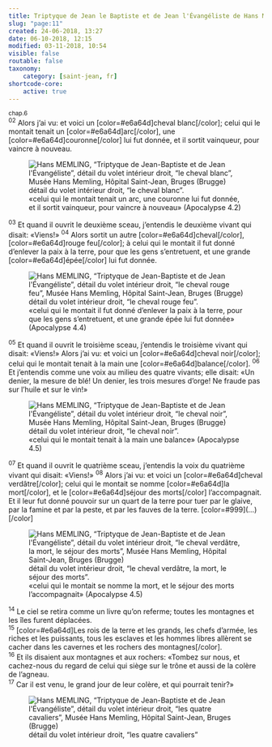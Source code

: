 ```yaml
---
title: Triptyque de Jean le Baptiste et de Jean l'Évangéliste de Hans Memling
slug: "page:11"
created: 24-06-2018, 13:27
date: 06-10-2018, 12:15
modified: 03-11-2018, 10:54
visible: false
routable: false
taxonomy:
    category: [saint-jean, fr]
shortcode-core:
    active: true
---
```

<sup>chap.6</sup>  
<sup>02</sup> 
Alors j’ai vu: et voici un [color=#e6a64d]cheval blanc[/color]; celui qui le montait tenait un [color=#e6a64d]arc[/color], une [color=#e6a64d]couronne[/color] lui fut donnée, et il sortit vainqueur, pour vaincre à nouveau.

<figure><picture>
<source
sizes="(max-width: 767px) 98vw, (min-width: 959px) 50vw, 86vw"
srcset="
/user/sites/docs/pages/01.home/06.bruges/01.hopital-saint-jean/01.saint-jean/11.saint-jean_11/1er-cavalier-280.webp 280w,
/user/sites/docs/pages/01.home/06.bruges/01.hopital-saint-jean/01.saint-jean/11.saint-jean_11/1er-cavalier-380.webp 380w,
/user/sites/docs/pages/01.home/06.bruges/01.hopital-saint-jean/01.saint-jean/11.saint-jean_11/1er-cavalier-480.webp 480w,
/user/sites/docs/pages/01.home/06.bruges/01.hopital-saint-jean/01.saint-jean/11.saint-jean_11/1er-cavalier-640.webp 640w,
/user/sites/docs/pages/01.home/06.bruges/01.hopital-saint-jean/01.saint-jean/11.saint-jean_11/1er-cavalier-840.webp 840w,
/user/sites/docs/pages/01.home/06.bruges/01.hopital-saint-jean/01.saint-jean/11.saint-jean_11/1er-cavalier-1280.webp 1280w,
/user/sites/docs/pages/01.home/06.bruges/01.hopital-saint-jean/01.saint-jean/11.saint-jean_11/1er-cavalier-1600.webp 1600w,
/user/sites/docs/pages/01.home/06.bruges/01.hopital-saint-jean/01.saint-jean/11.saint-jean_11/1er-cavalier-1920.webp 1920w"
type="image/webp" />
<img
src="/user/sites/docs/pages/01.home/06.bruges/01.hopital-saint-jean/01.saint-jean/11.saint-jean_11/1er-cavalier-640.jpg" title="Hans MEMLING, “Triptyque de Jean-Baptiste et de Jean l'Évangéliste”, détail du volet intérieur droit, “le cheval blanc”, Musée Hans Memling, Hôpital Saint-Jean, Bruges (Brugge)" alt="Hans MEMLING, “Triptyque de Jean-Baptiste et de Jean l'Évangéliste”, détail du volet intérieur droit, “le cheval blanc”, Musée Hans Memling, Hôpital Saint-Jean, Bruges (Brugge)" class="class-80-img"
sizes="(max-width: 767px) 98vw, (min-width: 959px) 50vw, 86vw"
srcset="
/user/sites/docs/pages/01.home/06.bruges/01.hopital-saint-jean/01.saint-jean/11.saint-jean_11/1er-cavalier-280.jpg 280w,
/user/sites/docs/pages/01.home/06.bruges/01.hopital-saint-jean/01.saint-jean/11.saint-jean_11/1er-cavalier-380.jpg 380w,
/user/sites/docs/pages/01.home/06.bruges/01.hopital-saint-jean/01.saint-jean/11.saint-jean_11/1er-cavalier-480.jpg 480w,
/user/sites/docs/pages/01.home/06.bruges/01.hopital-saint-jean/01.saint-jean/11.saint-jean_11/1er-cavalier-640.jpg 640w,
/user/sites/docs/pages/01.home/06.bruges/01.hopital-saint-jean/01.saint-jean/11.saint-jean_11/1er-cavalier-840.jpg 840w,
/user/sites/docs/pages/01.home/06.bruges/01.hopital-saint-jean/01.saint-jean/11.saint-jean_11/1er-cavalier-1280.jpg 1280w,
/user/sites/docs/pages/01.home/06.bruges/01.hopital-saint-jean/01.saint-jean/11.saint-jean_11/1er-cavalier-1600.jpg 1600w,
/user/sites/docs/pages/01.home/06.bruges/01.hopital-saint-jean/01.saint-jean/11.saint-jean_11/1er-cavalier-1920.jpg 1920w">
</picture><figcaption>détail du volet intérieur droit, “le cheval blanc”.<br>
«celui qui le montait tenait un arc, une couronne lui fut donnée, et il sortit vainqueur, pour vaincre à nouveau» (Apocalypse 4.2)</figcaption></figure>

<sup>03</sup> 
Et quand il ouvrit le deuxième sceau, j’entendis le deuxième vivant qui disait: «Viens!» 
<sup>04</sup> 
Alors sortit un autre [color=#e6a64d]cheval[/color], [color=#e6a64d]rouge feu[/color]; à celui qui le montait il fut donné d’enlever la paix à la terre, pour que les gens s’entretuent, et une grande [color=#e6a64d]épée[/color] lui fut donnée.

<figure><picture>
<source
sizes="(max-width: 767px) 98vw, (min-width: 959px) 50vw, 86vw"
srcset="
/user/sites/docs/pages/01.home/06.bruges/01.hopital-saint-jean/01.saint-jean/11.saint-jean_11/2eme-cavalier-280.webp 280w,
/user/sites/docs/pages/01.home/06.bruges/01.hopital-saint-jean/01.saint-jean/11.saint-jean_11/2eme-cavalier-380.webp 380w,
/user/sites/docs/pages/01.home/06.bruges/01.hopital-saint-jean/01.saint-jean/11.saint-jean_11/2eme-cavalier-480.webp 480w,
/user/sites/docs/pages/01.home/06.bruges/01.hopital-saint-jean/01.saint-jean/11.saint-jean_11/2eme-cavalier-640.webp 640w,
/user/sites/docs/pages/01.home/06.bruges/01.hopital-saint-jean/01.saint-jean/11.saint-jean_11/2eme-cavalier-840.webp 840w,
/user/sites/docs/pages/01.home/06.bruges/01.hopital-saint-jean/01.saint-jean/11.saint-jean_11/2eme-cavalier-1280.webp 1280w,
/user/sites/docs/pages/01.home/06.bruges/01.hopital-saint-jean/01.saint-jean/11.saint-jean_11/2eme-cavalier-1600.webp 1600w,
/user/sites/docs/pages/01.home/06.bruges/01.hopital-saint-jean/01.saint-jean/11.saint-jean_11/2eme-cavalier-1920.webp 1920w"
type="image/webp" />
<img
src="/user/sites/docs/pages/01.home/06.bruges/01.hopital-saint-jean/01.saint-jean/11.saint-jean_11/2eme-cavalier-640.jpg" title="Hans MEMLING, “Triptyque de Jean-Baptiste et de Jean l'Évangéliste”, détail du volet intérieur droit, “le cheval rouge feu”, Musée Hans Memling, Hôpital Saint-Jean, Bruges (Brugge)" alt="Hans MEMLING, “Triptyque de Jean-Baptiste et de Jean l'Évangéliste”, détail du volet intérieur droit, “le cheval rouge feu”, Musée Hans Memling, Hôpital Saint-Jean, Bruges (Brugge)" class="class-80-img"
sizes="(max-width: 767px) 98vw, (min-width: 959px) 50vw, 86vw"
srcset="
/user/sites/docs/pages/01.home/06.bruges/01.hopital-saint-jean/01.saint-jean/11.saint-jean_11/2eme-cavalier-280.jpg 280w,
/user/sites/docs/pages/01.home/06.bruges/01.hopital-saint-jean/01.saint-jean/11.saint-jean_11/2eme-cavalier-380.jpg 380w,
/user/sites/docs/pages/01.home/06.bruges/01.hopital-saint-jean/01.saint-jean/11.saint-jean_11/2eme-cavalier-480.jpg 480w,
/user/sites/docs/pages/01.home/06.bruges/01.hopital-saint-jean/01.saint-jean/11.saint-jean_11/2eme-cavalier-640.jpg 640w,
/user/sites/docs/pages/01.home/06.bruges/01.hopital-saint-jean/01.saint-jean/11.saint-jean_11/2eme-cavalier-840.jpg 840w,
/user/sites/docs/pages/01.home/06.bruges/01.hopital-saint-jean/01.saint-jean/11.saint-jean_11/2eme-cavalier-1280.jpg 1280w,
/user/sites/docs/pages/01.home/06.bruges/01.hopital-saint-jean/01.saint-jean/11.saint-jean_11/2eme-cavalier-1600.jpg 1600w,
/user/sites/docs/pages/01.home/06.bruges/01.hopital-saint-jean/01.saint-jean/11.saint-jean_11/2eme-cavalier-1920.jpg 1920w">
</picture><figcaption>détail du volet intérieur droit, “le cheval rouge feu”.<br>
«celui qui le montait il fut donné d’enlever la paix à la terre, pour que les gens s’entretuent, et une grande épée lui fut donnée» (Apocalypse 4.4)</figcaption></figure>

<sup>05</sup> 
Et quand il ouvrit le troisième sceau, j’entendis le troisième vivant qui disait: «Viens!» 
Alors j’ai vu: et voici un [color=#e6a64d]cheval noir[/color]; celui qui le montait tenait à la main une [color=#e6a64d]balance[/color]. 
<sup>06</sup> 
Et j’entendis comme une voix au milieu des quatre vivants; elle disait: «Un denier, la mesure de blé! 
Un denier, les trois mesures d’orge! Ne fraude pas sur l’huile et sur le vin!»

<figure><picture>
<source
sizes="(max-width: 767px) 98vw, (min-width: 959px) 50vw, 86vw"
srcset="
/user/sites/docs/pages/01.home/06.bruges/01.hopital-saint-jean/01.saint-jean/11.saint-jean_11/3eme-cavalier-280.webp 280w,
/user/sites/docs/pages/01.home/06.bruges/01.hopital-saint-jean/01.saint-jean/11.saint-jean_11/3eme-cavalier-380.webp 380w,
/user/sites/docs/pages/01.home/06.bruges/01.hopital-saint-jean/01.saint-jean/11.saint-jean_11/3eme-cavalier-480.webp 480w,
/user/sites/docs/pages/01.home/06.bruges/01.hopital-saint-jean/01.saint-jean/11.saint-jean_11/3eme-cavalier-640.webp 640w,
/user/sites/docs/pages/01.home/06.bruges/01.hopital-saint-jean/01.saint-jean/11.saint-jean_11/3eme-cavalier-840.webp 840w,
/user/sites/docs/pages/01.home/06.bruges/01.hopital-saint-jean/01.saint-jean/11.saint-jean_11/3eme-cavalier-1280.webp 1280w,
/user/sites/docs/pages/01.home/06.bruges/01.hopital-saint-jean/01.saint-jean/11.saint-jean_11/3eme-cavalier-1600.webp 1600w,
/user/sites/docs/pages/01.home/06.bruges/01.hopital-saint-jean/01.saint-jean/11.saint-jean_11/3eme-cavalier-1920.webp 1920w"
type="image/webp" />
<img
src="/user/sites/docs/pages/01.home/06.bruges/01.hopital-saint-jean/01.saint-jean/11.saint-jean_11/3eme-cavalier-640.jpg" title="Hans MEMLING, “Triptyque de Jean-Baptiste et de Jean l'Évangéliste”, détail du volet intérieur droit, “le cheval noir”, Musée Hans Memling, Hôpital Saint-Jean, Bruges (Brugge)" alt="Hans MEMLING, “Triptyque de Jean-Baptiste et de Jean l'Évangéliste”, détail du volet intérieur droit, “le cheval noir”, Musée Hans Memling, Hôpital Saint-Jean, Bruges (Brugge)" class="class-80-img"
sizes="(max-width: 767px) 98vw, (min-width: 959px) 50vw, 86vw"
srcset="
/user/sites/docs/pages/01.home/06.bruges/01.hopital-saint-jean/01.saint-jean/11.saint-jean_11/3eme-cavalier-280.jpg 280w,
/user/sites/docs/pages/01.home/06.bruges/01.hopital-saint-jean/01.saint-jean/11.saint-jean_11/3eme-cavalier-380.jpg 380w,
/user/sites/docs/pages/01.home/06.bruges/01.hopital-saint-jean/01.saint-jean/11.saint-jean_11/3eme-cavalier-480.jpg 480w,
/user/sites/docs/pages/01.home/06.bruges/01.hopital-saint-jean/01.saint-jean/11.saint-jean_11/3eme-cavalier-640.jpg 640w,
/user/sites/docs/pages/01.home/06.bruges/01.hopital-saint-jean/01.saint-jean/11.saint-jean_11/3eme-cavalier-840.jpg 840w,
/user/sites/docs/pages/01.home/06.bruges/01.hopital-saint-jean/01.saint-jean/11.saint-jean_11/3eme-cavalier-1280.jpg 1280w,
/user/sites/docs/pages/01.home/06.bruges/01.hopital-saint-jean/01.saint-jean/11.saint-jean_11/3eme-cavalier-1600.jpg 1600w,
/user/sites/docs/pages/01.home/06.bruges/01.hopital-saint-jean/01.saint-jean/11.saint-jean_11/3eme-cavalier-1920.jpg 1920w">
</picture><figcaption>détail du volet intérieur droit, “le cheval noir”.<br>«celui qui le montait tenait à la main une balance» (Apocalypse 4.5)</figcaption></figure>

<sup>07</sup> 
Et quand il ouvrit le quatrième sceau, j’entendis la voix du quatrième vivant qui disait: «Viens!» 
<sup>08</sup> 
Alors j’ai vu: et voici un [color=#e6a64d]cheval verdâtre[/color]; celui qui le montait se nomme [color=#e6a64d]la mort[/color], et le [color=#e6a64d]séjour des morts[/color] l’accompagnait. 
Et il leur fut donné pouvoir sur un quart de la terre pour tuer par le glaive, par la famine et par la peste, et par les fauves de la terre. [color=#999]\(…)[/color]

<figure><picture>
<source
sizes="(max-width: 767px) 98vw, (min-width: 959px) 50vw, 86vw"
srcset="
/user/sites/docs/pages/01.home/06.bruges/01.hopital-saint-jean/01.saint-jean/11.saint-jean_11/4eme-cavalier-280.webp 280w,
/user/sites/docs/pages/01.home/06.bruges/01.hopital-saint-jean/01.saint-jean/11.saint-jean_11/4eme-cavalier-380.webp 380w,
/user/sites/docs/pages/01.home/06.bruges/01.hopital-saint-jean/01.saint-jean/11.saint-jean_11/4eme-cavalier-480.webp 480w,
/user/sites/docs/pages/01.home/06.bruges/01.hopital-saint-jean/01.saint-jean/11.saint-jean_11/4eme-cavalier-640.webp 640w,
/user/sites/docs/pages/01.home/06.bruges/01.hopital-saint-jean/01.saint-jean/11.saint-jean_11/4eme-cavalier-840.webp 840w,
/user/sites/docs/pages/01.home/06.bruges/01.hopital-saint-jean/01.saint-jean/11.saint-jean_11/4eme-cavalier-1280.webp 1280w,
/user/sites/docs/pages/01.home/06.bruges/01.hopital-saint-jean/01.saint-jean/11.saint-jean_11/4eme-cavalier-1600.webp 1600w,
/user/sites/docs/pages/01.home/06.bruges/01.hopital-saint-jean/01.saint-jean/11.saint-jean_11/4eme-cavalier-1920.webp 1920w"
type="image/webp" />
<img
src="/user/sites/docs/pages/01.home/06.bruges/01.hopital-saint-jean/01.saint-jean/11.saint-jean_11/4eme-cavalier-640.jpg" title="Hans MEMLING, “Triptyque de Jean-Baptiste et de Jean l'Évangéliste”, détail du volet intérieur droit, “le cheval verdâtre, la mort, le séjour des morts”, Musée Hans Memling, Hôpital Saint-Jean, Bruges (Brugge)" alt="Hans MEMLING, “Triptyque de Jean-Baptiste et de Jean l'Évangéliste”, détail du volet intérieur droit, “le cheval verdâtre, la mort, le séjour des morts”, Musée Hans Memling, Hôpital Saint-Jean, Bruges (Brugge)" class="class-80-img"
sizes="(max-width: 767px) 98vw, (min-width: 959px) 50vw, 86vw"
srcset="
/user/sites/docs/pages/01.home/06.bruges/01.hopital-saint-jean/01.saint-jean/11.saint-jean_11/4eme-cavalier-280.jpg 280w,
/user/sites/docs/pages/01.home/06.bruges/01.hopital-saint-jean/01.saint-jean/11.saint-jean_11/4eme-cavalier-380.jpg 380w,
/user/sites/docs/pages/01.home/06.bruges/01.hopital-saint-jean/01.saint-jean/11.saint-jean_11/4eme-cavalier-480.jpg 480w,
/user/sites/docs/pages/01.home/06.bruges/01.hopital-saint-jean/01.saint-jean/11.saint-jean_11/4eme-cavalier-640.jpg 640w,
/user/sites/docs/pages/01.home/06.bruges/01.hopital-saint-jean/01.saint-jean/11.saint-jean_11/4eme-cavalier-840.jpg 840w,
/user/sites/docs/pages/01.home/06.bruges/01.hopital-saint-jean/01.saint-jean/11.saint-jean_11/4eme-cavalier-1280.jpg 1280w,
/user/sites/docs/pages/01.home/06.bruges/01.hopital-saint-jean/01.saint-jean/11.saint-jean_11/4eme-cavalier-1600.jpg 1600w,
/user/sites/docs/pages/01.home/06.bruges/01.hopital-saint-jean/01.saint-jean/11.saint-jean_11/4eme-cavalier-1920.jpg 1920w">
</picture><figcaption>détail du volet intérieur droit, “le cheval verdâtre, la mort, le séjour des morts”.<br>«celui qui le montait se nomme la mort, et le séjour des morts l’accompagnait» (Apocalypse 4.5)</figcaption></figure>

<sup>14</sup> 
Le ciel se retira comme un livre qu’on referme; toutes les montagnes et les îles furent déplacées.  
<sup>15</sup> 
[color=#e6a64d]Les rois de la terre et les grands, les chefs d’armée, les riches et les puissants, tous les esclaves et les hommes libres allèrent se cacher dans les cavernes et les rochers des montagnes[/color].  
<sup>16</sup> 
Et ils disaient aux montagnes et aux rochers: «Tombez sur nous, et cachez-nous du regard de celui qui siège sur le trône et aussi de la colère de l’agneau.  
<sup>17</sup> 
Car il est venu, le grand jour de leur colère, et qui pourrait tenir?»

<figure><picture>
<source
sizes="(max-width: 767px) 98vw, (min-width: 959px) 50vw, 86vw"
srcset="
/user/sites/docs/pages/01.home/06.bruges/01.hopital-saint-jean/01.saint-jean/11.saint-jean_11/cavaliers-280.webp 280w,
/user/sites/docs/pages/01.home/06.bruges/01.hopital-saint-jean/01.saint-jean/11.saint-jean_11/cavaliers-380.webp 380w,
/user/sites/docs/pages/01.home/06.bruges/01.hopital-saint-jean/01.saint-jean/11.saint-jean_11/cavaliers-480.webp 480w,
/user/sites/docs/pages/01.home/06.bruges/01.hopital-saint-jean/01.saint-jean/11.saint-jean_11/cavaliers-640.webp 640w,
/user/sites/docs/pages/01.home/06.bruges/01.hopital-saint-jean/01.saint-jean/11.saint-jean_11/cavaliers-840.webp 840w,
/user/sites/docs/pages/01.home/06.bruges/01.hopital-saint-jean/01.saint-jean/11.saint-jean_11/cavaliers-1280.webp 1280w,
/user/sites/docs/pages/01.home/06.bruges/01.hopital-saint-jean/01.saint-jean/11.saint-jean_11/cavaliers-1600.webp 1600w,
/user/sites/docs/pages/01.home/06.bruges/01.hopital-saint-jean/01.saint-jean/11.saint-jean_11/cavaliers-1920.webp 1920w"
type="image/webp" />
<img
src="/user/sites/docs/pages/01.home/06.bruges/01.hopital-saint-jean/01.saint-jean/11.saint-jean_11/cavaliers-640.jpg" title="Hans MEMLING, “Triptyque de Jean-Baptiste et de Jean l'Évangéliste”, détail du volet intérieur droit, “les quatre cavaliers”, Musée Hans Memling, Hôpital Saint-Jean, Bruges (Brugge)" alt="Hans MEMLING, “Triptyque de Jean-Baptiste et de Jean l'Évangéliste”, détail du volet intérieur droit, “les quatre cavaliers”, Musée Hans Memling, Hôpital Saint-Jean, Bruges (Brugge)" class="class-80-img"
sizes="(max-width: 767px) 98vw, (min-width: 959px) 50vw, 86vw"
srcset="
/user/sites/docs/pages/01.home/06.bruges/01.hopital-saint-jean/01.saint-jean/11.saint-jean_11/cavaliers-280.jpg 280w,
/user/sites/docs/pages/01.home/06.bruges/01.hopital-saint-jean/01.saint-jean/11.saint-jean_11/cavaliers-380.jpg 380w,
/user/sites/docs/pages/01.home/06.bruges/01.hopital-saint-jean/01.saint-jean/11.saint-jean_11/cavaliers-480.jpg 480w,
/user/sites/docs/pages/01.home/06.bruges/01.hopital-saint-jean/01.saint-jean/11.saint-jean_11/cavaliers-640.jpg 640w,
/user/sites/docs/pages/01.home/06.bruges/01.hopital-saint-jean/01.saint-jean/11.saint-jean_11/cavaliers-840.jpg 840w,
/user/sites/docs/pages/01.home/06.bruges/01.hopital-saint-jean/01.saint-jean/11.saint-jean_11/cavaliers-1280.jpg 1280w,
/user/sites/docs/pages/01.home/06.bruges/01.hopital-saint-jean/01.saint-jean/11.saint-jean_11/cavaliers-1600.jpg 1600w,
/user/sites/docs/pages/01.home/06.bruges/01.hopital-saint-jean/01.saint-jean/11.saint-jean_11/cavaliers-1920.jpg 1920w">
</picture><figcaption>détail du volet intérieur droit, “les quatre cavaliers”</figcaption></figure>